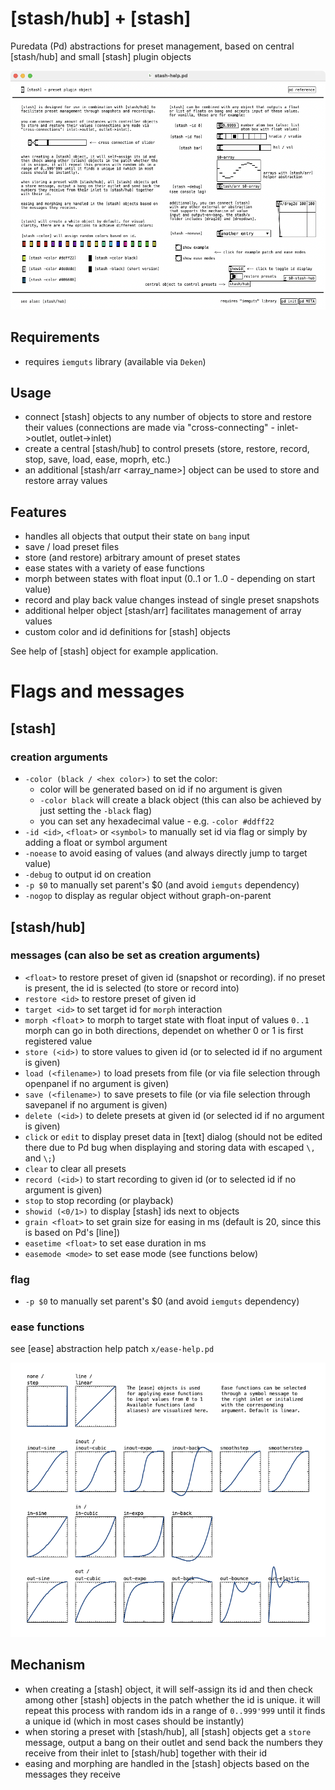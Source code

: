 # [stash/hub] + [stash]
Puredata (Pd) abstractions for preset management, based on central [stash/hub] and small [stash] plugin objects

![stash-help.pd screenshot](stash-help.pd.png)

## Requirements
* requires `iemguts` library (available via `Deken`)

## Usage
* connect [stash] objects to any number of objects to store and restore their values (connections are made via "cross-connecting" - inlet->outlet, outlet->inlet)
* create a central [stash/hub] to control presets (store, restore, record, stop, save, load, ease, moprh, etc.)
* an additional [stash/arr <array_name>] object can be used to store and restore array values

## Features
* handles all objects that output their state on `bang` input
* save / load preset files
* store (and restore) arbitrary amount of preset states
* ease states with a variety of ease functions
* morph between states with float input (0..1 or 1..0 - depending on start value)
* record and play back value changes instead of single preset snapshots
* additional helper object [stash/arr] facilitates management of array values
* custom color and id definitions for [stash] objects

See help of [stash] object for example application.

# Flags and messages
## [stash]
### creation arguments
* `-color (black / <hex color>)` to set the color:
  * color will be generated based on id if no argument is given
  * `-color black` will create a black object (this can also be achieved by just setting the `-black` flag)
  * you can set any hexadecimal value - e.g. `-color #ddff22`
* `-id <id>`, `<float>` or `<symbol>` to manually set id via flag or simply by adding a float or symbol argument
* `-noease` to avoid easing of values (and always directly jump to target value)
* `-debug` to output id on creation
* `-p $0` to manually set parent's $0 (and avoid `iemguts` dependency) 
* `-nogop` to display as regular object without graph-on-parent

## [stash/hub]
### messages (can also be set as creation arguments)
* `<float>` to restore preset of given id (snapshot or recording). if no preset is present, the id is selected (to store or record into)
* `restore <id>` to restore preset of given id
* `target <id>` to set target id for `morph` interaction
* `morph <float`> to morph to target state with float input of values `0..1` morph can go in both directions, dependet on whether 0 or 1 is first registered value
* `store (<id>)` to store values to given id (or to selected id if no argument is given)
* `load (<filename>)` to load presets from file (or via file selection through openpanel if no argument is given)
* `save (<filename>)` to save presets to file (or via file selection through savepanel if no argument is given)
* `delete (<id>)` to delete presets at given id (or selected id if no argument is given)
* `click` or `edit` to display preset data in [text] dialog (should not be edited there due to Pd bug when displaying and storing data with escaped `\,` and `\;`)
* `clear` to clear all presets
* `record (<id>)` to start recording to given id (or to selected id if no argument is given)
* `stop` to stop recording (or playback)
* `showid (<0/1>)` to display [stash] ids next to objects
* `grain <float>` to set grain size for easing in ms (default is 20, since this is based on Pd's [line])
* `easetime <float>` to set ease duration in ms
* `easemode <mode>` to set ease mode (see functions below)

### flag
* `-p $0` to manually set parent's $0 (and avoid `iemguts` dependency) 

### ease functions
see [ease] abstraction help patch `x/ease-help.pd`

![ease-help.pd screenshot](x/ease-help.pd.png)

## Mechanism
* when creating a [stash] object, it will self-assign its id and then check among other [stash] objects in the patch whether the id is unique. it will repeat this process with random ids in a range of `0..999'999` until it finds a unique id (which in most cases should be instantly)
* when storing a preset with [stash/hub], all [stash] objects get a `store` message, output a bang on their outlet and send back the numbers they receive from their inlet to [stash/hub] together with their id
* easing and morphing are handled in the [stash] objects based on the messages they receive
